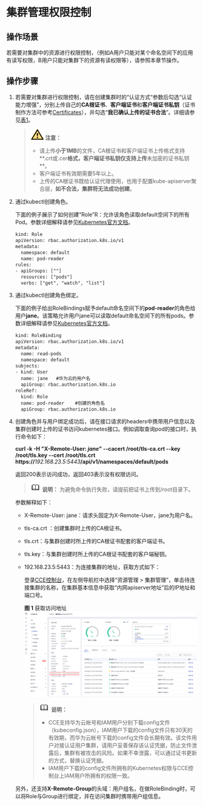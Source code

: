 # 集群管理权限控制<a name="cce_01_0085"></a>

## 操作场景<a name="section183951620327"></a>

若需要对集群中的资源进行权限控制，（例如A用户只能对某个命名空间下的应用有读写权限，B用户只能对集群下的资源有读权限等），请参照本章节操作。

## 操作步骤<a name="section12024043015"></a>

1.  若需要对集群进行权限控制，请在创建集群时的“认证方式“参数后勾选“认证能力增强”，分别上传自己的**CA根证书**、**客户端证书**和**客户端证书私钥**（证书制作方法可参考[Certificates](https://kubernetes.io/zh/docs/tasks/administer-cluster/certificates/)），并勾选“**我已确认上传的证书合法**”。详细请参见[表1](购买CCE集群.md#table8638121213265)。

    >![](public_sys-resources/icon-caution.gif) **注意：** 
    >-   请上传**小于1MB**的文件，CA根证书和客户端证书上传格式支持**.crt或.cer**格式，客户端证书私钥仅支持上传**未加密的证书私钥**。
    >-   客户端证书有效期需要5年以上。
    >-   上传的CA根证书既给认证代理使用，也用于配置kube-apiserver聚合层，**如不合法，集群将无法成功创建**。

2.  通过kubectl创建角色。

    下面的例子展示了如何创建“Role”R：允许该角色读取default空间下的所有Pod。参数详细解释请参见[Kubernetes官方文档](https://kubernetes.io/docs/reference/)。

    ```
    kind: Role
    apiVersion: rbac.authorization.k8s.io/v1
    metadata:
      namespace: default
      name: pod-reader
    rules:
    - apiGroups: [""]
      resources: ["pods"]
      verbs: ["get", "watch", "list"]
    ```

3.  通过kubectl创建角色绑定。

    下面的例子给出RoleBindings赋予default命名空间下的**pod-reader**的角色给用户**jane**。该策略允许用户jane可以读取default命名空间下的所有pods。参数详细解释请参见[Kubernetes官方文档](https://kubernetes.io/docs/reference/)。

    ```
    kind: RoleBinding
    apiVersion: rbac.authorization.k8s.io/v1
    metadata:
      name: read-pods
      namespace: default
    subjects:
    - kind: User
      name: jane   #华为云的用户名
      apiGroup: rbac.authorization.k8s.io
    roleRef:
      kind: Role
      name: pod-reader    #创建的角色名
      apiGroup: rbac.authorization.k8s.io
    ```

4.  创建角色并与用户绑定成功后，请在接口请求的headers中携带用户信息以及集群创建时上传的证书访问kubernetes接口。例如调取查询pod的接口时，执行命令如下：

    **curl -k -H "X-Remote-User:  _jane_" --cacert /root/tls-ca.crt --key /root/tls.key --cert /root/tls.crt https://**_192.168.23.5:5443_**/api/v1/namespaces/default/pods**

    返回200表示访问成功，返回403表示没有权限访问。

    >![](public_sys-resources/icon-note.gif) **说明：** 
    >为避免命令执行失败，请提前把证书上传到/root目录下。

    参数解释如下：

    -   X-Remote-User: jane：请求头固定为X-Remote-User，jane为用户名。
    -   tls-ca.crt ：创建集群时上传的CA根证书。
    -   tls.crt：与集群创建时所上传的CA根证书配套的客户端证书。
    -   tls.key：与集群创建时所上传的CA根证书配套的客户端秘钥。
    -   192.168.23.5:5443：为连接集群的地址，获取方式如下：

        登录[CCE控制台](https://console.huaweicloud.com/cce2.0/?utm_source=helpcenter)，在左侧导航栏中选择“资源管理 \> 集群管理”，单击待连接集群的名称，在集群基本信息中获取“内网apiserver地址”后的IP地址和端口号。

        **图 1**  获取访问地址<a name="fig0834175035412"></a>  
        ![](figures/获取访问地址.png "获取访问地址")

        >![](public_sys-resources/icon-note.gif) **说明：** 
        >-   CCE支持华为云帐号和IAM用户分别下载config文件（kubeconfig.json），IAM用户下载的config文件只有30天的有效期，而华为云帐号下载的config文件会长期有效。该文件用户对接认证用户集群，请用户妥善保存该认证凭据，防止文件泄露后，集群有被攻击的风险。如果不幸泄露，可以通过证书更新的方式，替换认证凭据。
        >-   IAM用户下载的config文件所拥有的Kubernetes权限与CCE控制台上IAM用户所拥有的权限一致。


    另外，还支持**X-Remote-Group**的头域：用户组名，在做RoleBinding时，可以将Role与Group进行绑定，并在访问集群时携带用户组信息。


